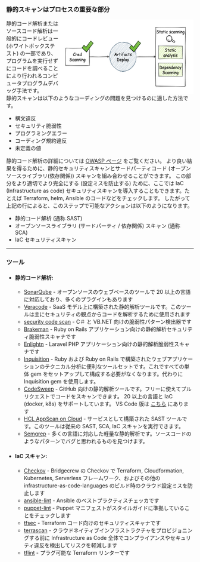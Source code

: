 ### 静的スキャンはプロセスの重要な部分
<img align="right" width="360" height="200" src="/document/assets/images/Static scanning.png">
静的コード解析またはソースコード解析は一般的にコードレビュー (ホワイトボックステスト) の一部であり、プログラムを実行せずにコードを調べることにより行われるコンピュータプログラムデバッグ手法です。</br>
静的スキャンは以下のようなコーディングの問題を見つけるのに適した方法です。

+ 構文違反
+ セキュリティ脆弱性
+ プログラミングエラー
+ コーディング規約違反
+ 未定義の値

静的コード解析の詳細については [OWASP ページ](https://owasp.org/www-community/controls/Static_Code_Analysis) をご覧ください。
より良い結果を得るために、静的セキュリティスキャンとサードパーティコード (オープンソースライブラリ(依存関係)) スキャンを組み合わせることができます。
この部分をより適切でより完全にする (設定ミスを防止する) ために、ここでは IaC (Infrastructure as code) セキュリティスキャンを導入することもできます。たとえば Terraform, helm, Ansible のコードなどをチェックします。
したがって上記の行によると、このステップで可能なアクションは以下のようになります。
+ 静的コード解析 (通称 SAST)
+ オープンソースライブラリ (サードパーティ / 依存関係) スキャン (通称 SCA)
+ IaC セキュリティスキャン

---
### ツール
- #### 静的コード解析:
  + [SonarQube](https://www.sonarqube.org) - オープンソースのウェブベースのツールで 20 以上の言語に対応しており、多くのプラグインもあります
  + [Veracode](https://www.veracode.com/security/static-analysis-tool) - SaaS モデル上に構築された静的解析ツールです。このツールは主にセキュリティの観点からコードを解析するために使用されます
  + [security code scan](https://github.com/security-code-scan/security-code-scan) - C＃ と VB.NET 向けの脆弱性パターン検出器です
  + [Brakeman](https://github.com/presidentbeef/brakeman) - Ruby on Rails アプリケーション向けの静的解析セキュリティ脆弱性スキャナです
  + [Enlightn](https://github.com/enlightn/enlightn) - Laravel PHP アプリケーション向けの静的解析脆弱性スキャナです
  + [Inquisition](https://github.com/rubygarage/inquisition) - Ruby および Ruby on Rails で構築されたウェブアプリケーションのテクニカル分析に便利なツールセットです。これですべての単体 gem をセットアップして構成する必要がなくなります。代わりに Inquisition gem を使用します。
  + [CodeSweep](https://hclsw.co/codesweepgithub) - GitHub 向けの静的解析ツールです。フリーに使えてプルリクエストでコードをスキャンできます。 20 以上の言語と IaC (docker, k8s) をサポートしています。 VS Code 版は [こちら]( https://hclsw.co/codesweep) にあります
  + [HCL AppScan on Cloud](https://cloud.appscan.com ) - サービスとして構築された SAST ツールです。このツールは従来の SAST, SCA, IaC スキャンを実行できます。
  + [Semgrep](https://semgrep.dev) - 多くの言語に対応した軽量な静的解析です。ソースコードのようなパターンでバグと思われるものを見つけます。

- #### IaC スキャン: 
  + [Checkov](https://github.com/bridgecrewio/checkov) - Bridgecrew の Checkov で Terraform, Cloudformation, Kubernetes, Serverless フレームワーク、およびその他の infrastructure-as-code-languages のビルド時のクラウド設定ミスを防止します
  + [ansible-lint](https://github.com/ansible-community/ansible-lint) - Ansible のベストプラクティスチェッカです
  + [puppet-lint](https://github.com/rodjek/puppet-lint) - Puppet マニフェストがスタイルガイドに準拠していることをチェックします
  + [tfsec](https://github.com/tfsec/tfsec) - Terraform コード向けのセキュリティスキャナです
  + [terrascan](https://github.com/accurics/terrascan) - クラウドネイティブインフラストラクチャをプロビジョニングする前に Infrastructure as Code 全体でコンプライアンスやセキュリティ違反を検出してリスクを軽減します
  + [tflint](https://github.com/terraform-linters/tflint) - プラグ可能な Terraform リンターです
